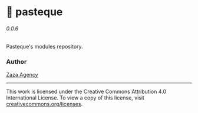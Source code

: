 # 🍉 pasteque

###### 0.0.6

Pasteque's modules repository.

### Author

[Zaza Agency](zaza.africa)

---

This work is licensed under the Creative Commons Attribution 4.0 International License.
To view a copy of this license, visit [creativecommons.org/licenses](http://creativecommons.org/licenses/by/4.0/).
